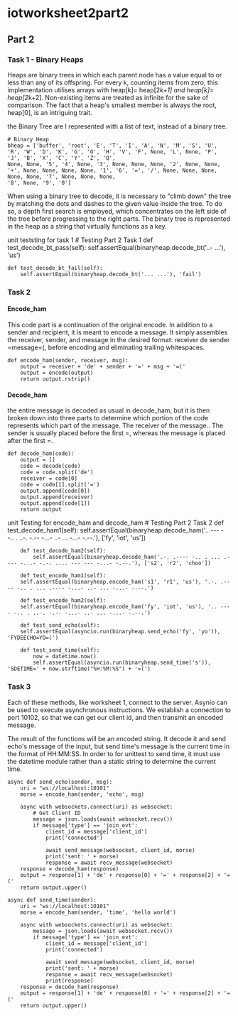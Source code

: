 # iotworksheet2part2

## Part 2

### Task 1 - Binary Heaps

Heaps are binary trees in which each parent node has a value equal to or less than any of its offspring. For every k, counting items from zero, this implementation utilises arrays with heap[k]= heap[2*k+1] and heap[k]= heap[2*k+2]. Non-existing items are treated as infinite for the sake of comparison. The fact that a heap's smallest member is always the root, heap[0], is an intriguing trait.

the Binary Tree are I represented with a list of text, instead of a binary tree.

    # Binary Heap
    bheap = ['buffer', 'root', 'E', 'T', 'I', 'A', 'N', 'M', 'S', 'U', 'R', 'W', 'D', 'K', 'G', 'O', 'H', 'V', 'F', None, 'L', None, 'P', 'J', 'B', 'X', 'C', 'Y', 'Z', 'Q',
    None, None, '5', '4', None, '3', None, None, None, '2', None, None, '+', None, None, None, None, '1', '6', '=', '/', None, None, None, None, None, '7', None, None, None, 
    '8', None, '9', '0']

When using a binary tree to decode, it is necessary to "climb down" the tree by matching the dots and dashes to the given value inside the tree. To do so, a depth first search is employed, which concentrates on the left side of the tree before progressing to the right parts. The binary tree is represented in the heap as a string that virtually functions as a key.

unit teststing for task 1
    # Testing Part 2 Task 1 
    def test_decode_bt_pass(self):
       self.assertEqual(binaryheap.decode_bt('..- ...'), 'us')

    def test_decode_bt_fail(self):
        self.assertEqual(binaryheap.decode_bt('... ...'), 'fail')

### Task 2

#### Encode_ham

This code part is a continuation of the original encode. In addition to a sender and recipient, it is meant to encode a message. It simply assembles the receiver, sender, and message in the desired format: receiver de sender =message=(, before encoding and eliminating trailing whitespaces.

    def encode_ham(sender, receiver, msg):
        output = receiver + 'de' + sender + '=' + msg + '=('
        output = encode(output)
        return output.rstrip()

#### Decode_ham

the entire message is decoded as usual in decode_ham, but it is then broken down into three parts to determine which portion of the code represents which part of the message. The receiver of the message.. The sender is usually placed before the first =, whereas the message is placed after the first =.

    def decode_ham(code):
        output = []
        code = decode(code)
        code = code.split('de')
        receiver = code[0]
        code = code[1].split('=')
        output.append(code[0])
        output.append(receiver)
        output.append(code[1])
        return output

unit Testing for encode_ham and decode_ham
    # Testing Part 2 Task 2
        def test_decode_ham1(self):
            self.assertEqual(binaryheap.decode_ham('.. --- - -.. . ..-. -.-- -...- ..- ... -...- -.--.'), ['fy', 'iot', 'us'])

        def test_decode_ham2(self):
            self.assertEqual(binaryheap.decode_ham('.-. .---- -.. . ... .---- -...- -.-. .... --- --- -...- -.--.'), ['s2', 'r2', 'choo'])

        def test_encode_ham1(self):
        self.assertEqual(binaryheap.encode_ham('s1', 'r1', 'us'), '.-. .---- -.. . ... .---- -...- ..- ... -...- -.--.')

        def test_encode_ham2(self):
        self.assertEqual(binaryheap.encode_ham('fy', 'iot', 'us'), '.. --- - -.. . ..-. -.-- -...- ..- ... -...- -.--.')

        def test_send_echo(self):
        self.assertEqual(asyncio.run(binaryheap.send_echo('fy', 'yo')), 'FYDEECHO=YO=(')

        def test_send_time(self):
            now = datetime.now()
            self.assertEqual(asyncio.run(binaryheap.send_time('s')), 'SDETIME=' + now.strftime("%H:%M:%S") + '=(')
### Task 3

Each of these methods, like worksheet 1, connect to the server. Asynio can be used to execute asynchronous instructions. We establish a connection to port 10102, so that we can get our client id, and then transmit an encoded message.

The result of the functions will be an encoded string. It  decode it and send echo's message of the input, but send time's message is the current time in the format of HH:MM:SS. In order to for unittest to send time, it must use the datetime module rather than a static string to determine the current time.

    async def send_echo(sender, msg):
        uri = "ws://localhost:10101"
        morse = encode_ham(sender, 'echo', msg)

        async with websockets.connect(uri) as websocket:
            # Get Client ID
            message = json.loads(await websocket.recv())
            if message['type'] == 'join_evt':
                client_id = message['client_id'] 
                print('connected')

                await send_message(websocket, client_id, morse)
                print('sent: ' + morse)
                response = await recv_message(websocket)
        response = decode_ham(response)
        output = response[1] + 'de' + response[0] + '=' + response[2] + '=('
        return output.upper()

    async def send_time(sender):
        uri = "ws://localhost:10101"
        morse = encode_ham(sender, 'time', 'hello world')

        async with websockets.connect(uri) as websocket:
            message = json.loads(await websocket.recv())
            if message['type'] == 'join_evt':
                client_id = message['client_id'] 
                print('connected')

                await send_message(websocket, client_id, morse)
                print('sent: ' + morse)
                response = await recv_message(websocket)
                print(response)
        response = decode_ham(response)
        output = response[1] + 'de' + response[0] + '=' + response[2] + '=('
        return output.upper()
